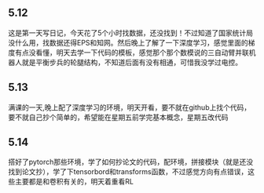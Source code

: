 ## 5.12
这是第一天写日记，今天花了5个小时找数据，还没找到！不过知道了国家统计局没什么用，找数据还得EPS和知网。然后晚上了解了一下深度学习，感觉里面的梯度有点没看懂，明天去学一下代码的模板，感觉那个那个数模说的三自动臂并联机器人就是平衡步兵的轮腿结构，不知道后面有没有相通，可惜我没学过电控。
## 5.13
满课的一天,晚上配了深度学习的环境，明天开看，要不就在github上找个代码，要不就自己抄个简单的，希望能在星期五前学完基本概念，星期五改代码
## 5.14
搭好了pytorch那些环境，学了如何抄论文的代码，配环境，拼接模块（就是还没找到论文抄），学了下tensorbord和transforms函数，不过感觉方向有点错误，这些主要都是和卷积有关的，明天着重看RL
